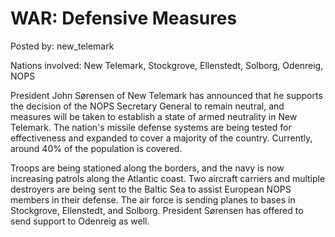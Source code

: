 # WAR: Defensive Measures

Posted by: new_telemark

Nations involved: New Telemark, Stockgrove, Ellenstedt, Solborg, Odenreig, NOPS

President John Sørensen of New Telemark has announced that he supports the decision of the NOPS Secretary General to remain neutral, and measures will be taken to establish a state of armed neutrality in New Telemark. The nation's missile defense systems are being tested for effectiveness and expanded to cover a majority of the country. Currently, around 40% of the population is covered.

Troops are being stationed along the borders, and the navy is now increasing patrols along the Atlantic coast. Two aircraft carriers and multiple destroyers are being sent to the Baltic Sea to assist European NOPS members in their defense. The air force is sending planes to bases in Stockgrove, Ellenstedt, and Solborg. President Sørensen has offered to send support to Odenreig as well.